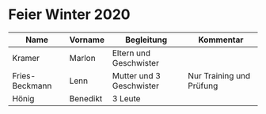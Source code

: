 # Feier Winter 2020

| Name           | Vorname  | Begleitung               | Kommentar                |
|----------------|----------|--------------------------|--------------------------|
| Kramer         | Marlon   | Eltern und Geschwister   |                          |
| Fries-Beckmann | Lenn     | Mutter und 3 Geschwister | Nur Training und Prüfung |
| Hönig          | Benedikt | 3 Leute                  |                          |